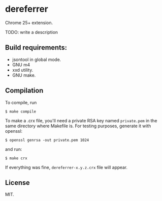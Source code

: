 # dereferrer

Chrome 25+ extension.

TODO: write a description

## Build requirements:

* jsontool in global mode.
* GNU m4
* xxd utility.
* GNU make.

## Compilation

To compile, run

    $ make compile

To make a .crx file, you'll need a private RSA key named `private.pem`
in the same directory where Makefile is. For testing purposes, generate
it with openssl:

    $ openssl genrsa -out private.pem 1024

and run:

    $ make crx

If everything was fine, `dereferrer-x.y.z.crx` file will
appear.

## License

MIT.
